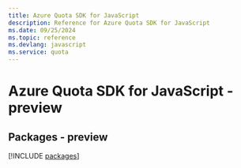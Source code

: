 ```yaml
---
title: Azure Quota SDK for JavaScript
description: Reference for Azure Quota SDK for JavaScript
ms.date: 09/25/2024
ms.topic: reference
ms.devlang: javascript
ms.service: quota
---
```

# Azure Quota SDK for JavaScript - preview
## Packages - preview
[!INCLUDE [packages](quota-index.md)]